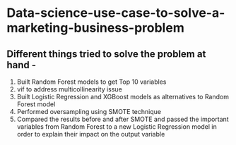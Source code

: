 # Data-science-use-case-to-solve-a-marketing-business-problem

## Different things tried to solve the problem at hand -
1. Built Random Forest models to get Top 10 variables
2. vif to address multicollinearity issue
3. Built Logistic Regression and XGBoost models as alternatives to Random Forest model
4. Performed oversampling using SMOTE technique
5. Compared the results before and after SMOTE and passed the important variables from Random Forest to a new Logistic Regression model in order to explain their impact on the output variable
